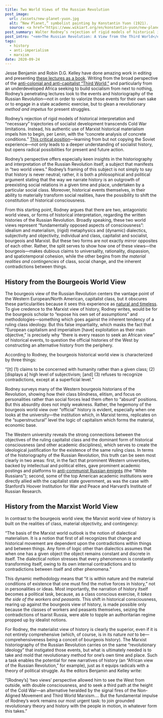 ```yaml
---
title: Two World Views of the Russian Revolution
post_image:
  url: /assets/new-planet-yuon.jpg
  alt: “New Planet,” symbolist painting by Konstantin Yuon (1921).
  source: <a href="https://www.wikiart.org/en/konstantin-yuon/new-planet-1921" target="_blank">Wikiart</a>
post_summary: Walter Rodney’s rejection of rigid models of historical interpretation and “necessary” trajectories of socialist development transcends Cold War limitations. Instead, his authentic use of Marxist historical materialism impels him to begin, per Lenin, with the “concrete analysis of concrete conditions.”
post_intro: "<em>The Russian Revolution: A View from the Third World</em> (Verso, 2018) compiles a series of lectures given by Walter Rodney, the black Guyanese radical, at the University of Dar es Salaam in Tanzania."
tags:
  - history
  - anti-imperialism
  - marxism
date: 2020-09-24
---
```


Jesse Benjamin and Robin D.G. Kelley have done amazing work in editing and presenting <a href="https://www.versobooks.com/books/2724-the-russian-revolution" target="_blank">these lectures as a book</a>. Writing from the broad perspective of the <a href="https://daily.jstor.org/walter-rodney-guerrilla-intellectual/" target="_blank">anti-colonial and anti-capitalist “Third World,”</a> and particularly from an underdeveloped Africa seeking to build socialism from next to nothing, Rodney’s penetrating lectures look to the events and historiography of the Russian Revolution—not in order to valorize those events for their own sake or to engage in a stale academic exercise, but to glean a revolutionary _method and impetus_ for present struggles.

Rodney’s rejection of rigid models of historical interpretation and “necessary” trajectories of socialist development transcends Cold War limitations. Instead, his authentic use of Marxist historical materialism impels him to begin, per Lenin, with the “concrete analysis of concrete conditions.” <a href="/posts/red-star-over-the-third-world/">This critical position</a>—learning from but not copying the Soviet experience—not only leads to a deeper understanding of socialist history, but opens radical possibilities for present and future action.

Rodney’s perspective offers especially keen insights in the historiography and interpretation of the Russian Revolution itself, a subject that manifests in “two world views.” Rodney’s framing of this subject is not simply to say that history is never neutral; rather, it is both a philosophical and political argument stating that the way we narrate history is an outgrowth of preexisting social relations in a given time and place, undertaken by a particular social class. Moreover, historical events themselves, in their ability to materially transform social realities, have the possibility to shift the constitution of historical consciousness.

From this starting point, Rodney argues that there are two, antagonistic world views, or forms of historical interpretation, regarding the written histories of the Russian Revolution. Broadly speaking, these two world views represent “fundamentally opposed aspects of consciousness”: idealism and materialism, (rigid) metaphysics and (dynamic) dialectics, subjectivity and objectivity, individual and class, capitalist and socialist, bourgeois and Marxist. But these two forms are not exactly mirror opposites of each other. Rather, the split serves to show how one of these views—the bourgeois—makes dubious claims to universality, rationality, dispassion, and spatiotemporal cohesion, while the other begins from _the material realities and contingencies_ of class, social change, and the inherent contradictions between things.

## History from the Bourgeois World View

The bourgeois view of the Russian Revolution centers the vantage point of the Western European/North American, capitalist class, but it obscures these particularities because it sees this experience as <a href="/posts/the-origin-of-capitalism/">natural and timeless</a>. To give credence to the Marxist view of history, Rodney writes, would be for the bourgeois scholar to “expose his own set of assumptions” and methodologies—something which goes against the inherent tendency of a ruling class ideology. But this false impartiality, which masks the fact that “European capitalism and imperialism [have] exploitation as their main objective,” is precisely why “there is every reason to seek an African view” of historical events, to question the official histories of the West by constructing an alternative history from the periphery.

According to Rodney, the bourgeois historical world view is characterized by three things:

<div class="blockquote">“[It] (1) claims to be concerned with humanity rather than a given class; (2) [displays a] high level of subjectivism; [and] (3) refuses to recognize contradictions, except at a superficial level.”</div>

Rodney surveys many of the Western bourgeois historians of the Revolution, showing how their class blindness, elitism, and focus on personalities rather than social forces lead them often to “absurd” positions. But this absurdity does not imply weakness. Rather, the hegemony of the bourgeois world view over “official” history is evident, especially when one looks at the university—the institution which, in Marxist terms, replicates on the “superstructural” level the logic of capitalism which forms the material, economic base.

The Western university reveals the strong connections between the objectives of the ruling capitalist class and the dominant form of historical consciousness (and other academic disciplines), which serves to create the ideological justification for the existence of the same ruling class. In terms of the historiography of the Russian Revolution, this truth can be seen most clearly in two areas: first, in the fact that prominent Western universities, backed by intellectual and political elites, gave prominent academic postings and platforms to <a href="https://www.cambridge.org/core/services/aop-cambridge-core/content/view/C8413A5C999B36CA901D01438D8267A7/S0017257X00010885a.pdf/div-class-title-leonard-schapiro-div.pdf" target="_blank">anti-communist Russian émigrés</a> (the “White Russians”); second, some of the top American academic institutions were directly allied with the capitalist state government, as was the case with Stanford’s Hoover Institution for War and Peace and Harvard’s Institute of Russian Research.

## History from the Marxist World View

In contrast to the bourgeois world view, the Marxist world view of history is built on the realities of class, material objectivity, and contingency:

<div class="blockquote">“The basis of the Marxist world outlook is the notion of dialectical materialism. It is a notion that first of all recognizes that change and historical movement are dependent upon the contradictions within things and between things. Any form of logic other than dialectics assumes that when one has a given object the object remains constant and discrete in itself. The dialectical notion stresses that every phenomenon is constantly transforming itself, owing to its own internal contradictions and to contradictions between itself and other phenomena.”</div>

This dynamic methodology means that “it is within nature and the material conditions of existence that one must find the motive forces in history,” not in personalities or ideas. Most importantly, the narration of history itself becomes a political task, because, as a class conscious exercise, it _takes the side of the workers and peasants_. This shift in historical consciousness, rearing up against the bourgeois view of history, is made possible only because the classes of workers and peasants themselves, seizing the contradictions of tsarist Russia, were able to topple an authoritarian regime propped up by idealist notions.

For Rodney, the materialist view of history is clearly the superior, even if it is not entirely comprehensive (which, of course, is in its nature _not_ to be—comprehensiveness being a conceit of bourgeois history). The Marxist historiography of the Russian Revolution carries on the same “revolutionary ideology” that instigated those events, but what is ultimately needed is to take and mold that revolutionary method for one’s own time and place. Such a task enables the potential for new narratives of history (an “African view of the Russian Revolution,” for example), just as it equips radicals with a theory of political struggle. As the editors Benjamin and Kelley write:

<div class="blockquote">“[Rodney’s] ‘two views’ perspective allowed him to see the West from outside, with double consciousness, and to seek a third path at the height of the Cold War—an alternative heralded by the signal fires of the Non-Aligned Movement and Third World Marxism.… But the fundamental impulse of Rodney’s work remains our most urgent task: to join grounded revolutionary theory and history with the people in motion, in whatever form this takes.”</div>

